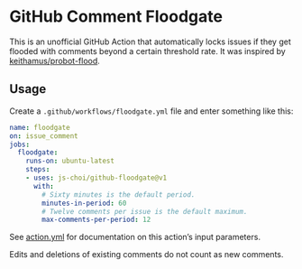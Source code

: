 # GitHub Comment Floodgate
This is an unofficial GitHub Action that automatically locks issues
if they get flooded with comments beyond a certain threshold rate.
It was inspired by [keithamus/probot-flood](https://github.com/keithamus/probot-flood).

## Usage
Create a `.github/workflows/floodgate.yml` file and enter something like this:

```yaml
name: floodgate
on: issue_comment
jobs:
  floodgate:
    runs-on: ubuntu-latest
    steps:
    - uses: js-choi/github-floodgate@v1
      with:
        # Sixty minutes is the default period.
        minutes-in-period: 60
        # Twelve comments per issue is the default maximum.
        max-comments-per-period: 12
```

See [action.yml](https://github.com/js-choi/github-floodgate/blob/main/action.yml) for documentation on this action’s input parameters.

Edits and deletions of existing comments do not count as new comments.
